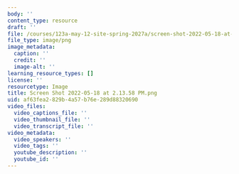 ```yaml
---
body: ''
content_type: resource
draft: ''
file: /courses/123a-may-12-site-spring-2027a/screen-shot-2022-05-18-at-21358-pm.png
file_type: image/png
image_metadata:
  caption: ''
  credit: ''
  image-alt: ''
learning_resource_types: []
license: ''
resourcetype: Image
title: Screen Shot 2022-05-18 at 2.13.58 PM.png
uid: af63fea2-829b-4a57-b76e-289d88320690
video_files:
  video_captions_file: ''
  video_thumbnail_file: ''
  video_transcript_file: ''
video_metadata:
  video_speakers: ''
  video_tags: ''
  youtube_description: ''
  youtube_id: ''
---
```

